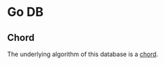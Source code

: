 # Go DB

## Chord

The underlying algorithm of this database is a [chord](http://pdos.csail.mit.edu/papers/ton:chord/paper-ton.pdf).
